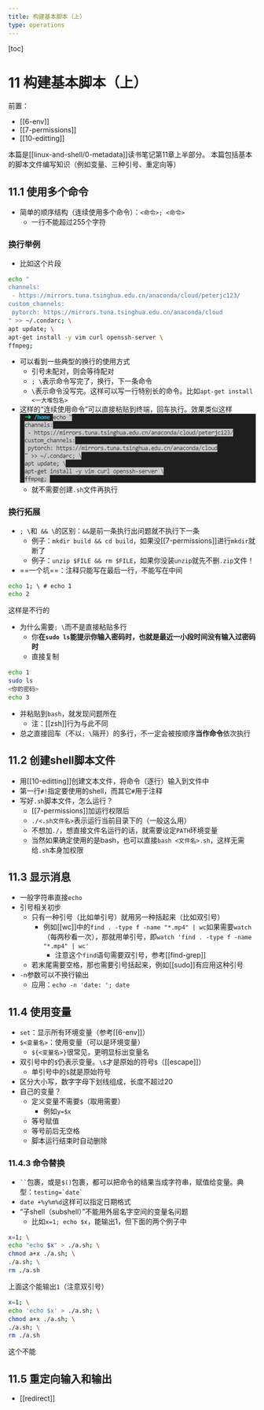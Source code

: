 ```yaml
---
title: 构建基本脚本（上）
type: operations
---
```


[toc]
# 11 构建基本脚本（上）
前置：
- [[6-env]]
- [[7-permissions]]
- [[10-editting]]

本篇是[[linux-and-shell/0-metadata]]读书笔记第11章上半部分。
本篇包括基本的脚本文件编写知识（例如变量、三种引号、重定向等）
## 11.1 使用多个命令
- 简单的顺序结构（连续使用多个命令）：`<命令>; <命令>`
  - 一行不能超过255个字符
### 换行举例
- 比如这个片段
```sh
echo "
channels:
 - https://mirrors.tuna.tsinghua.edu.cn/anaconda/cloud/peterjc123/
custom_channels:
 pytorch: https://mirrors.tuna.tsinghua.edu.cn/anaconda/cloud
" >> ~/.condarc; \
apt update; \
apt-get install -y vim curl openssh-server \
ffmpeg;
```
- 可以看到一些典型的换行的使用方式
  - 引号未配对，则会等待配对
  - `; \`表示命令写完了，换行，下一条命令
  - `\`表示命令没写完。这样可以写一行特别长的命令。比如`apt-get install <一大堆包名>`
- 这样的“连续使用命令”可以直接粘贴到终端，回车执行。效果类似这样
![](multiple-cmd.png)
  - 就不需要创建`.sh`文件再执行
### 换行拓展
- `; \`和` && \`的区别：`&&`是前一条执行出问题就不执行下一条
  - 例子：`mkdir build && cd build`，如果没[[7-permissions]]进行`mkdir`就断了
  - 例子：`unzip $FILE && rm $FILE`，如果你没装`unzip`就先不删`.zip`文件！
- ==一个坑==：注释只能写在最后一行，不能写在中间
```sh
echo 1; \ # echo 1
echo 2
```
这样是不行的
- 为什么需要`; \`而不是直接粘贴多行
  - 你**在`sudo ls`能提示你输入密码时，也就是最近一小段时间没有输入过密码时**
  - 直接复制

```bash
echo 1
sudo ls
<你的密码>
echo 3
```
- 并粘贴到`bash`，就发现问题所在
  - 注：[[zsh]]行为与此不同
- 总之直接回车（不以`; \`隔开）的多行，不一定会被按顺序**当作命令**依次执行
## 11.2 创建shell脚本文件
- 用[[10-editting]]创建文本文件，将命令（逐行）输入到文件中
- 第一行`#!`指定要使用的shell，而其它`#`用于注释
- 写好`.sh`脚本文件，怎么运行？
  - [[7-permissions]]加运行权限后
  - `./<.sh文件名>`表示运行当前目录下的（一般这么用）
  - 不想加`./`，想直接文件名运行的话，就需要设定`PATH`环境变量
  - 当然如果确定使用的是bash，也可以直接`bash <文件名>.sh`，这样无需给`.sh`本身加权限
## 11.3 显示消息
- 一般字符串直接`echo`
- 引号相关初步
  - 只有一种引号（比如单引号）就用另一种括起来（比如双引号）
    - 例如[[wc]]中的`find . -type f -name "*.mp4" | wc`如果需要`watch`（每两秒看一次），那就用单引号，即`watch 'find . -type f -name "*.mp4" | wc'`
      - 注意这个`find`语句需要双引号，参考[[find-grep]]
  - 若末尾需要空格，那也需要引号括起来，例如[[sudo]]有应用这种引号
- `-n`参数可以不换行输出
  - 应用：`echo -n 'date: '; date`
## 11.4 使用变量
- `set`：显示所有环境变量（参考[[6-env]]）
- `$<变量名>`：使用变量（可以是环境变量）
  - `${<变量名>}`很常见，更明显标出变量名
- 双引号中的`$`仍表示变量。`\$`才是原始的符号`$`（[[escape]]）
  - 单引号中的`$`就是原始符号
- 区分大小写，数字字母下划线组成，长度不超过20
- 自己的变量？
  - 定义变量不需要`$`（取用需要）
    - 例如`y=$x`
  - 等号赋值
  - 等号前后无空格
  - 脚本运行结束时自动删除
### 11.4.3 命令替换
- <code>&#96;&#96;</code>包裹，或是`$()`包裹，都可以把命令的结果当成字符串，赋值给变量。典型：<code>testing=&#96;date&#96;</code>
- `date +%y%m%d`这样可以指定日期格式
- “子shell（subshell）”不能用外层名字空间的变量名问题
  - 比如`x=1; echo $x`，能输出1，但下面的两个例子中
```sh
x=1; \
echo "echo $x" > ./a.sh; \
chmod a+x ./a.sh; \
./a.sh; \
rm ./a.sh
```
上面这个能输出`1`（注意双引号）
```sh
x=1; \
echo 'echo $x' > ./a.sh; \
chmod a+x ./a.sh; \
./a.sh; \
rm ./a.sh
```
这个不能
## 11.5 重定向输入和输出
- [[redirect]]